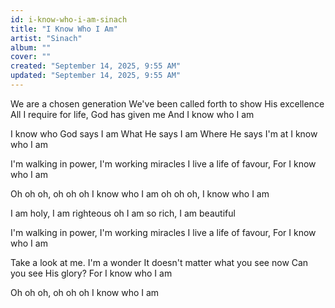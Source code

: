 ```yaml
---
id: i-know-who-i-am-sinach
title: "I Know Who I Am"
artist: "Sinach"
album: ""
cover: ""
created: "September 14, 2025, 9:55 AM"
updated: "September 14, 2025, 9:55 AM"
---
```


We are a chosen generation
We've been called forth to show His excellence
All I require for life, God has given me
And I know who I am

I know who God says I am
What He says I am
Where He says I'm at
I know who I am

I'm walking in power,
I'm working miracles
I live a life of favour,
For I know who I am

Oh oh oh, oh oh oh
I know who I am
oh oh oh, I know who I am

I am holy,
I am righteous oh
I am so rich,
I am beautiful

I'm walking in power,
I'm working miracles
I live a life of favour,
For I know who I am

Take a look at me. I'm a wonder
It doesn't matter what you see now
Can you see His glory?
For I know who I am

Oh oh oh, oh oh oh
I know who I am